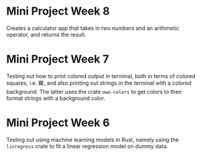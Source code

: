 # Mini Project Week 8

Creates a calculator app that takes in two numbers and an arithmetic operator, and returns the result. 


# Mini Project Week 7 

Testing out how to print colored output in terminal, both in terms of colored squares, i.e. 🟩, and also printing out strings in the terminal with a colored background. The latter uses the crate `owo-colors` to get colors to then format strings with a background color. 


# Mini Project Week 6

Testing out using machine learning models in Rust, namely using the `linregress` crate to fit a linear regression model on dummy data. 
